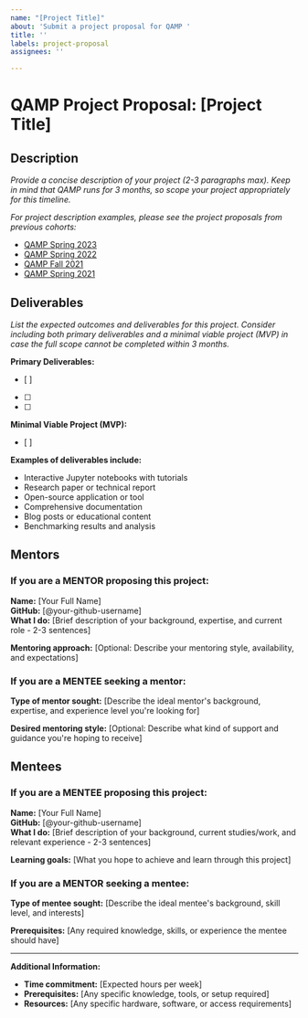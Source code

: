 ```yaml
---
name: "[Project Title]"
about: 'Submit a project proposal for QAMP '
title: ''
labels: project-proposal
assignees: ''

---
```


# QAMP Project Proposal: [Project Title]

## Description
*Provide a concise description of your project (2-3 paragraphs max). Keep in mind that QAMP runs for 3 months, so scope your project appropriately for this timeline.*

*For project description examples, please see the project proposals from previous cohorts:*
- [QAMP Spring 2023](https://github.com/qiskit-advocate/qamp-spring-23/issues)
- [QAMP Spring 2022](https://github.com/qiskit-advocate/qamp-spring-22/issues)
- [QAMP Fall 2021](https://github.com/qiskit-advocate/qamp-fall-21/issues)
- [QAMP Spring 2021](https://github.com/qiskit-advocate/qamp-spring-21/issues)


## Deliverables
*List the expected outcomes and deliverables for this project. Consider including both primary deliverables and a minimal viable project (MVP) in case the full scope cannot be completed within 3 months.*

**Primary Deliverables:**
- [ ] 
- [ ] 
- [ ] 

**Minimal Viable Project (MVP):**
- [ ] 

**Examples of deliverables include:**
- Interactive Jupyter notebooks with tutorials
- Research paper or technical report
- Open-source application or tool
- Comprehensive documentation
- Blog posts or educational content
- Benchmarking results and analysis

## Mentors

### If you are a MENTOR proposing this project:
**Name:** [Your Full Name]  
**GitHub:** [@your-github-username]  
**What I do:** [Brief description of your background, expertise, and current role - 2-3 sentences]

**Mentoring approach:** [Optional: Describe your mentoring style, availability, and expectations]

### If you are a MENTEE seeking a mentor:
**Type of mentor sought:** [Describe the ideal mentor's background, expertise, and experience level you're looking for]

**Desired mentoring style:** [Optional: Describe what kind of support and guidance you're hoping to receive]

<!-- Example:
I am seeking a mentor with experience in _topic_ and _skills_. I would appreciate regular weekly check-ins and code reviews.
-->

## Mentees

### If you are a MENTEE proposing this project:
**Name:** [Your Full Name]  
**GitHub:** [@your-github-username]  
**What I do:** [Brief description of your background, current studies/work, and relevant experience - 2-3 sentences]

**Learning goals:** [What you hope to achieve and learn through this project]

### If you are a MENTOR seeking a mentee:
**Type of mentee sought:** [Describe the ideal mentee's background, skill level, and interests]

**Prerequisites:** [Any required knowledge, skills, or experience the mentee should have]

<!-- Example:
I am looking for a mentee with basic Python programming skills and some familiarity with linear algebra. 
-->

---

**Additional Information:**
- **Time commitment:** [Expected hours per week]
- **Prerequisites:** [Any specific knowledge, tools, or setup required]
- **Resources:** [Any specific hardware, software, or access requirements]
